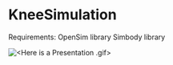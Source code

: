 KneeSimulation
=======

Requirements: 
OpenSim library
Simbody library

![<Here is a Presentation .gif>](https://j.gifs.com/RogZGE.gif "This is a Presentation .gif")